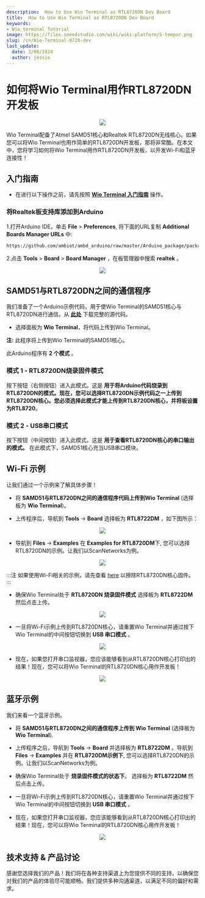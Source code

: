 ```yaml
---
description:  How to Use Wio Terminal as RTL8720DN Dev Board
title:  How to Use Wio Terminal as RTL8720DN Dev Board
keywords:
- Wio_terminal Tutorial
image: https://files.seeedstudio.com/wiki/wiki-platform/S-tempor.png
slug: /cn/Wio-Terminal-8720-dev
last_update:
  date: 3/08/2024
  author: jessie
---
```


# 如何将Wio Terminal用作RTL8720DN开发板

<div align="center"><img src="https://files.seeedstudio.com/wiki/Wio-Terminal-8720-dev/BLE.gif" /></div>

Wio Terminal配备了Atmel SAMD51核心和Realtek RTL8720DN无线核心。如果您可以将Wio Terminal也用作简单的RTL8720DN开发板，那将非常酷。在本文中，您将学习如何将Wio Terminal用作RTL8720DN开发板，以开发Wi-Fi和蓝牙连接性！

## 入门指南

- 在进行以下操作之前，请先按照 [**Wio Terminal 入门指南**](https://wiki.seeedstudio.com/Wio-Terminal-Getting-Started/) 操作。

### 将Realtek板支持库添加到Arduino

1.打开Arduino IDE，单击 **File** > **Preferences**, 将下面的URL复制 **Additional Boards Manager URLs** 中:

```sh
https://github.com/ambiot/ambd_arduino/raw/master/Arduino_package/package_realtek.com_amebad_index.json
```

2.点击 **Tools** > **Board** > **Board Manager** ，在板管理器中搜索 **realtek** 。

<div align="center"><img src="https://files.seeedstudio.com/wiki/Wio-Terminal-8720-dev/realtek-board.png" /></div>

## SAMD51与RTL8720DN之间的通信程序

我们准备了一个Arduino示例代码，用于使Wio Terminal的SAMD51核心与RTL8720DN进行通信。从 [**此处**](https://github.com/Seeed-Studio/Seeed_Arduino_Sketchbook/tree/master/examples/WioTerminal_USB2Serial_Burn8720) 下载完整的源代码。

- 选择面板为 **Wio Terminal**，将代码上传到Wio Terminal。

**注:** 此程序将上传到Wio Terminal的SAMD51核心。

此Arduino程序有 **2 个模式** 。

### 模式 1 - RTL8720DN烧录固件模式

按下按钮（右侧按钮）进入此模式。这是 **用于将Arduino代码烧录到RTL8720DN的模式。**现在，您可以选择RTL8720DN示例代码之一上传到RTL8720DN核心。您必须选择此模式才能上传到RTL8720DN核心，并**将板设置为RTL8720**。

### 模式 2 - USB串口模式

按下按钮（中间按钮）进入此模式。这是 **用于查看RTL8720DN核心的串口输出的模式。** 在此模式下，SAMD51核心充当USB串口模块。

## Wi-Fi 示例

让我们通过一个示例来了解具体步骤！

- 将 **SAMD51与RTL8720DN之间的通信程序代码上传到Wio Terminal** (选择板为 **Wio Terminal**)。

- 上传程序后，导航到 **Tools** -> **Board** 选择板为 **RTL8722DM** ，如下图所示：

<div align="center"><img src="https://files.seeedstudio.com/wiki/Wio-Terminal-8720-dev/8720-board.png" /></div>

- 导航到 **Files** -> **Examples** 在 **Examples for RTL8720DM**下, 您可以选择RTL8720DN的示例。让我们以ScanNetworks为例。

<div align="center"><img src="https://files.seeedstudio.com/wiki/Wio-Terminal-8720-dev/8720-example.png" /></div>

:::注
如果使用Wi-Fi相关的示例，请先查看 [here](https://wiki.seeedstudio.com/Wio-Terminal-Network-Overview/) 以擦除RTL8720DN核心固件。
:::

- 确保Wio Terminal处于 **RTL8720DN 烧录固件模式** 选择板为 **RTL8722DM** 然后点击上传。

<div align="center"><img src="https://files.seeedstudio.com/wiki/Wio-Terminal-8720-dev/burn.png" /></div>

- 一旦将Wi-Fi示例上传到RTL8720DN核心，请重置Wio Terminal并通过按下Wio Terminal的中间按钮切换到 **USB 串口模式** 。

<div align="center"><img src="https://files.seeedstudio.com/wiki/Wio-Terminal-8720-dev/USB-serial.png" /></div>

- 现在，如果您打开串口监视器，您应该能够看到从RTL8720DN核心打印出的结果！现在，您可以将Wio Terminal的RTL8720DN核心用作开发板！

<div align="center"><img src="https://files.seeedstudio.com/wiki/Wio-Terminal-8720-dev/result.png" /></div>

## 蓝牙示例

我们来看一个蓝牙示例。

- 将 **SAMD51与RTL8720DN之间的通信程序上传到 Wio Terminal** (选择板为 **Wio Terminal**).

- 上传程序之后，导航到 **Tools** -> **Board** 并选择板为 **RTL8722DM** 。导航到 **Files** -> **Examples** 并在 **RTL8720DM示例下**, 您可以选择RTL8720DN的示例。让我们以ScanNetworks为例。

- 确保Wio Terminal处于 **烧录固件模式的状态下**。 选择板为 **RTL8722DM** 然后点击上传。

- 一旦将Wi-Fi示例上传到RTL8720DN核心，请重置Wio Terminal并通过按下Wio Terminal的中间按钮切换到 **USB 串口模式** 。

- 现在，如果您打开串口监视器，您应该能够看到从RTL8720DN核心打印出的结果！现在，您可以将Wio Terminal的RTL8720DN核心用作开发板！

<div align="center"><img src="https://files.seeedstudio.com/wiki/Wio-Terminal-8720-dev/BLE.png" /></div>

## 技术支持 & 产品讨论


感谢您选择我们的产品！我们将在各种支持渠道上为您提供不同的支持，以确保您对我们的产品的体验尽可能顺畅。我们提供多种沟通渠道，以满足不同的偏好和需求。

<div class="button_tech_support_container">
<a href="https://forum.seeedstudio.com/" class="button_forum"></a> 
<a href="https://www.seeedstudio.com/contacts" class="button_email"></a>
</div>

<div class="button_tech_support_container">
<a href="https://discord.gg/eWkprNDMU7" class="button_discord"></a> 
<a href="https://github.com/Seeed-Studio/wiki-documents/discussions/69" class="button_discussion"></a>
</div>
